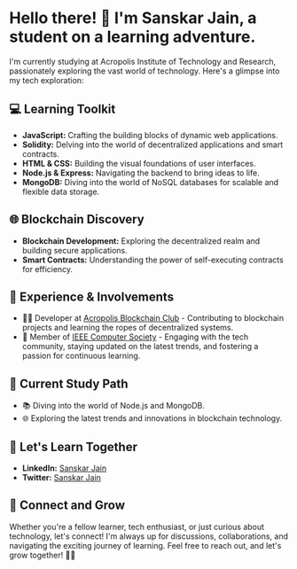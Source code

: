 # Hello there! 👋 I'm Sanskar Jain, a student on a learning adventure.

I'm currently studying at Acropolis Institute of Technology and Research, passionately exploring the vast world of technology. Here's a glimpse into my tech exploration:

## 💻 Learning Toolkit

- **JavaScript:** Crafting the building blocks of dynamic web applications.
- **Solidity:** Delving into the world of decentralized applications and smart contracts.
- **HTML & CSS:** Building the visual foundations of user interfaces.
- **Node.js & Express:** Navigating the backend to bring ideas to life.
- **MongoDB:** Diving into the world of NoSQL databases for scalable and flexible data storage.

## 🌐 Blockchain Discovery

- **Blockchain Development:** Exploring the decentralized realm and building secure applications.
- **Smart Contracts:** Understanding the power of self-executing contracts for efficiency.

## 🚀 Experience & Involvements

- 👨‍💻 Developer at [Acropolis Blockchain Club](#) - Contributing to blockchain projects and learning the ropes of decentralized systems.
- 🤖 Member of [IEEE Computer Society](#) - Engaging with the tech community, staying updated on the latest trends, and fostering a passion for continuous learning.

## 🚀 Current Study Path

- 📚 Diving into the world of Node.js and MongoDB.
- 🌐 Exploring the latest trends and innovations in blockchain technology.

## 🌟 Let's Learn Together

- **LinkedIn:** [Sanskar Jain](https://www.linkedin.com/in/sanskar-jain-6697091a1/)
- **Twitter:** [Sanskar Jain](https://x.com/Sanskar20227830?t=K80OwalJEqxkQMERns7ooQ&s=09)

## 🌱 Connect and Grow

Whether you're a fellow learner, tech enthusiast, or just curious about technology, let's connect! I'm always up for discussions, collaborations, and navigating the exciting journey of learning. Feel free to reach out, and let's grow together! 🌱✨



